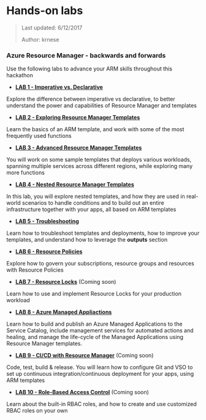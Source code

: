 # Hands-on labs
>Last updated: 6/12/2017
>
>Author: krnese

### Azure Resource Manager - backwards and forwards

Use the following labs to advance your ARM skills throughout this hackathon

* [**LAB 1 - Imperative vs. Declarative**](./lab-1.md)

Explore the difference between imperative vs declarative, to better understand the power and capabilities of Resource Manager and templates

* [**LAB 2 - Exploring Resource Manager Templates**](./lab-2.md)

Learn the basics of an ARM template, and work with some of the most frequently used functions

* [**LAB 3 - Advanced Resource Manager Templates**](./lab-3.md)

You will work on some sample templates that deploys various workloads, spanning multiple services across different regions, while exploring many more functions

* [**LAB 4 - Nested Resource Manager Templates**](./lab-4.md)

In this lab, you will explore nested templates, and how they are used in real-world scenarios to handle conditions and to build out an entire infrastructure together with your apps, all based on ARM templates

* [**LAB 5 - Troubleshooting**](./lab-5.md)

Learn how to troubleshoot templates and deployments, how to improve your templates, and understand how to leverage the **outputs** section

* [**LAB 6 - Resource Policies**](./lab-6.md)

Explore how to govern your subscriptions, resource groups and resources with Resource Policies

* [**LAB 7 - Resource Locks**](./lab-7.md) (Coming soon)

Learn how to use and implement Resource Locks for your production workload

* [**LAB 8 - Azure Managed Appliactions**](./lab-8.md)

Learn how to build and publish an Azure Managed Applications to the Service Catalog, include management services for automated actions and healing, and manage the life-cycle of the Managed Applications using Resource Manager templates.

* [**LAB 9 - CI/CD with Resource Manager**](./lab-9.md) (Coming soon)

Code, test, build & release. You will learn how to configure Git and VSO to set up continuous integration/continuous deployment for your apps, using ARM templates

* [**LAB 10 - Role-Based Access Control**](./lab-10.md) (Coming soon)

Learn about the built-in RBAC roles, and how to create and use customized RBAC roles on your own